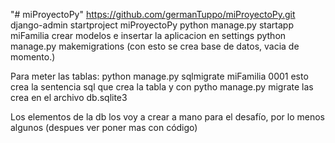 "# miProyectoPy" 
https://github.com/germanTuppo/miProyectoPy.git
django-admin startproject miProyectoPy
python manage.py startapp miFamilia
crear modelos e insertar la aplicacion en settings
python manage.py makemigrations (con esto se crea base de datos, vacia de momento.)

Para meter las tablas: python manage.py sqlmigrate miFamilia 0001 esto crea la sentencia sql que crea la tabla y con pytho manage.py migrate las crea en el archivo db.sqlite3

Los elementos de la db los voy a crear a mano para el desafío, por lo menos algunos (despues ver poner mas con código)

